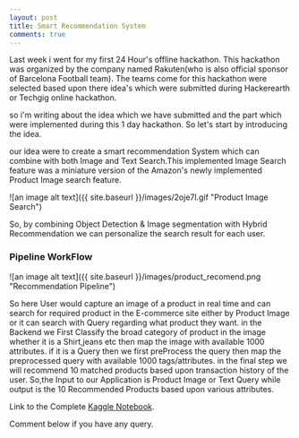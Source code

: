 ```yaml
---
layout: post
title: Smart Recommendation System
comments: true
---
```


Last week i went for my first 24 Hour's offline hackathon.
This hackathon was organized by the company named Rakuten(who is also official sponsor of Barcelona Football team).
The teams come for this hackathon were selected based upon there idea's which were submitted during Hackerearth or Techgig online hackathon.

so i'm writing about the idea which we have submitted and the part which were implemented during this 1 day hackathon.
So let's start by introducing the idea.

our idea were to create a smart recommendation System which can combine with both Image and Text Search.This implemented Image Search feature was a miniature version of the Amazon's newly implemented Product Image search feature.

![an image alt text]({{ site.baseurl }}/images/2oje7l.gif "Product Image Search")

So, by combining Object Detection & Image segmentation with Hybrid Recommendation we can personalize the search result for each user.

### Pipeline WorkFlow

![an image alt text]({{ site.baseurl }}/images/product_recomend.png "Recommendation Pipeline")

So here User would capture an image of a product in real time and can search for required product in the E-commerce site either by Product Image or it can search with Query regarding what product they want.
in the Backend we First Classify the broad category of product in the image whether it is a Shirt,jeans etc then map the image with available 1000 attributes.
if it is a Query then we first preProcess the query then map the preprocessed query with available 1000 tags/attributes.
in the final step we will recommend 10 matched products based upon transaction history of the user.
So,the Input to our Application is Product Image or Text Query while output is the 10 Recommended Products based upon various attributes.

Link to the Complete [Kaggle Notebook](https://www.kaggle.com/rednivrug/comprehensive-bus-boarding-analysis).

Comment below if you have any query.
